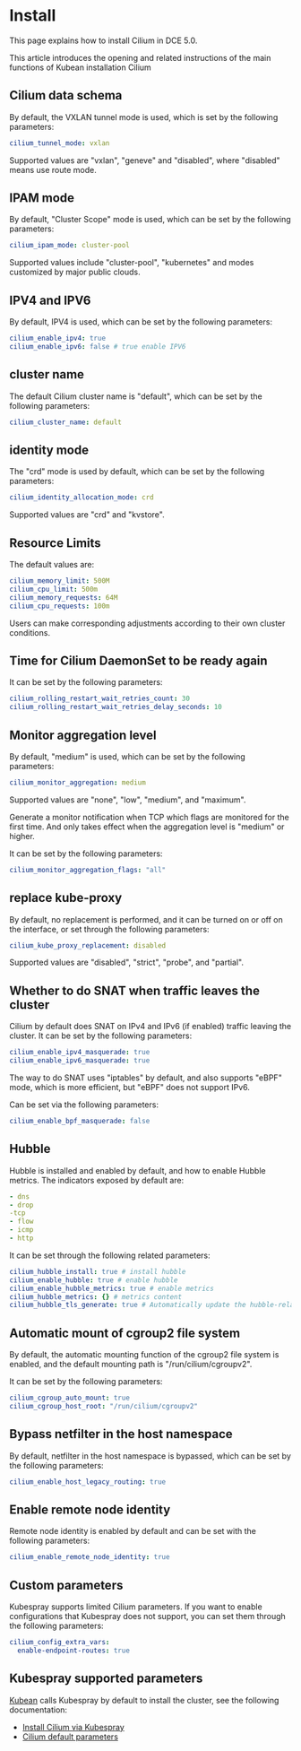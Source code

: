 # Install

This page explains how to install Cilium in DCE 5.0.

This article introduces the opening and related instructions of the main functions of Kubean installation Cilium

## Cilium data schema

By default, the VXLAN tunnel mode is used, which is set by the following parameters:

```yaml
cilium_tunnel_mode: vxlan
```

Supported values ​​are "vxlan", "geneve" and "disabled", where "disabled" means use route mode.

## IPAM mode

By default, "Cluster Scope" mode is used, which can be set by the following parameters:

```yaml
cilium_ipam_mode: cluster-pool
```

Supported values ​​include "cluster-pool", "kubernetes" and modes customized by major public clouds.

## IPV4 and IPV6

By default, IPV4 is used, which can be set by the following parameters:

```yaml
cilium_enable_ipv4: true
cilium_enable_ipv6: false # true enable IPV6
```

## cluster name

The default Cilium cluster name is "default", which can be set by the following parameters:

```yaml
cilium_cluster_name: default
```

## identity mode

The "crd" mode is used by default, which can be set by the following parameters:

```yaml
cilium_identity_allocation_mode: crd
```

Supported values ​​are "crd" and "kvstore".

## Resource Limits

The default values ​​are:

```yaml
cilium_memory_limit: 500M
cilium_cpu_limit: 500m
cilium_memory_requests: 64M
cilium_cpu_requests: 100m
```

Users can make corresponding adjustments according to their own cluster conditions.

## Time for Cilium DaemonSet to be ready again

It can be set by the following parameters:

```yaml
cilium_rolling_restart_wait_retries_count: 30
cilium_rolling_restart_wait_retries_delay_seconds: 10
```

## Monitor aggregation level

By default, "medium" is used, which can be set by the following parameters:

```yaml
cilium_monitor_aggregation: medium
```

Supported values ​​are "none", "low", "medium", and "maximum".

Generate a monitor notification when TCP which flags are monitored for the first time. And only takes effect when the aggregation level is "medium" or higher.

It can be set by the following parameters:

```yaml
cilium_monitor_aggregation_flags: "all"
```

## replace kube-proxy

By default, no replacement is performed, and it can be turned on or off on the interface, or set through the following parameters:

```yaml
cilium_kube_proxy_replacement: disabled
```

Supported values ​​are "disabled", "strict", "probe", and "partial".

## Whether to do SNAT when traffic leaves the cluster

Cilium by default does SNAT on IPv4 and IPv6 (if enabled) traffic leaving the cluster. It can be set by the following parameters:

```yaml
cilium_enable_ipv4_masquerade: true
cilium_enable_ipv6_masquerade: true
```

The way to do SNAT uses "iptables" by default, and also supports "eBPF" mode, which is more efficient, but "eBPF" does not support IPv6.

Can be set via the following parameters:

```yaml
cilium_enable_bpf_masquerade: false
```

## Hubble

Hubble is installed and enabled by default, and how to enable Hubble metrics. The indicators exposed by default are:

```yaml
- dns
- drop
-tcp
- flow
- icmp
- http
```

It can be set through the following related parameters:

```yaml
cilium_hubble_install: true # install hubble
cilium_enable_hubble: true # enable hubble
cilium_enable_hubble_metrics: true # enable metrics
cilium_hubble_metrics: {} # metrics content
cilium_hubble_tls_generate: true # Automatically update the hubble-relay certificate
```

## Automatic mount of cgroup2 file system

By default, the automatic mounting function of the cgroup2 file system is enabled, and the default mounting path is "/run/cilium/cgroupv2".

It can be set by the following parameters:

```yaml
cilium_cgroup_auto_mount: true
cilium_cgroup_host_root: "/run/cilium/cgroupv2"
```

## Bypass netfilter in the host namespace

By default, netfilter in the host namespace is bypassed, which can be set by the following parameters:

```yaml
cilium_enable_host_legacy_routing: true
```

## Enable remote node identity

Remote node identity is enabled by default and can be set with the following parameters:

```yaml
cilium_enable_remote_node_identity: true
```

## Custom parameters

Kubespray supports limited Cilium parameters. If you want to enable configurations that Kubespray does not support, you can set them through the following parameters:

```yaml
cilium_config_extra_vars:
  enable-endpoint-routes: true
```

## Kubespray supported parameters

[Kubean](../../../community/kubean.md) calls Kubespray by default to install the cluster, see the following documentation:

- [Install Cilium via Kubespray](https://github.com/kubernetes-sigs/kubespray/blob/master/docs/cilium.md)
- [Cilium default parameters](https://github.com/kubernetes-sigs/kubespray/blob/b289f533b3b49ecf03baf755bd18b2da48608b3f/roles/network_plugin/cilium/defaults/main.yml)